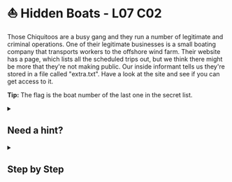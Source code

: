 # ⛵ Hidden Boats - L07 C02

Those Chiquitoos are a busy gang and they run a number of legitimate and criminal operations. One of their legitimate businesses is a small boating company that transports workers to the offshore wind farm. Their website has a page, which lists all the scheduled trips out, but we think there might be more that they're not making public. Our inside informant tells us they're stored in a file called "extra.txt". Have a look at the site and see if you can get access to it.

**Tip:** The flag is the boat number of the last one in the secret list.

<details><summary>

## Need a hint?</summary>

> 💡 Hint: Look at the page URL and how it's being used to load the list of scheduled trips. Is there any way you could change that to show the extra trips file?

</details>

<details><summary>

## Step by Step</summary>

- Modify the default url by adding `?file=extra.txt` at the end of it
- Final url should look like this: `https://www.boatcabs.com/scheduled?file=extra.txt`
- The website should change, look for the last boat’s number

![image of the extra trips](/assets/hiddenboats1.png)

</details>
